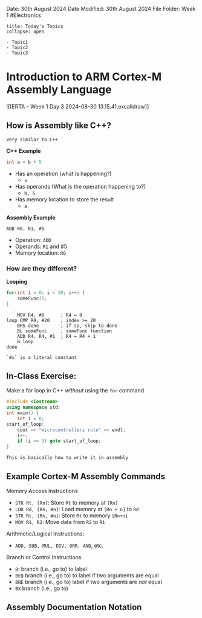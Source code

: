 Date: 30th August 2024
Date Modified: 30th August 2024
File Folder: Week 1
#Electronics

```ad-abstract
title: Today's Topics
collapse: open

- Topic1
- Topic2
- Topic3

```

# Introduction to ARM Cortex-M Assembly Language

![[ERTA - Week 1 Day 3 2024-08-30 13.15.41.excalidraw]]

## How is Assembly like C++?

```ad-note
Very similar to C++
```

**C++ Example**
```c++
int a = b + 5
```
- Has an operation (what is happening?)
	- $+$
- Has operands (What is the operation happening to?)
	- `b, 5`
- Has memory location to store the result
	- `a`

**Assembly Example**
```arm-asm
ADD R0, R1, #5
```
- Operation: `ADD`
- Operands: `R1` and #5
- Memory location: `R0`

### How are they different?

**Looping**

```c++
for(int i = 0; i < 20; i++) {
	someFunc();
}
```

```arm-asm
	MOV R4, #0      ; R4 = 0
loop CMP R4, #20    ; index >= 20
	BHS done        ; if so, skip to done
	BL someFunc     ; someFunc function
	ADD R4, R4, #1  ; R4 = R4 + 1
	B loop
done
```

```ad-note
`#x` is a literal constant
```

## In-Class Exercise:

Make a for loop in C++ *without* using the `for` command

```c++
#include <iostream>
using namespace std;
int main() {
    int i = 0;
start_of_loop:
    cout << "microcontrollerz rule" << endl;
    i++;
    if (i <= 3) goto start_of_loop;
}
```

```ad-note
This is basically how to write it in assembly
```

## Example Cortex-M Assembly Commands

Memory Access Instructions
- `STR Rt, [Rn]`: Store `Rt` to memory at `[Rn]`
- `LDR Rd, [Rn, #n]`: Load memory at `[Rn + n]` to `Rd`
- `STR Rt, [Rn, #n]`: Store `Rt` to memory `[Rn+n]`
- `MOV R1, R2`: Move data from `R2` to `R1`

Arithmetic/Logical Instructions:
- `ADD, SUB, MUL, DIV, ORR, AND`, etc.

Branch or Control Instructions
- `B`: branch (i.e., go to) to label
- `BEQ` branch (i.e., go to) to label if two arguments are equal
- `BNE` branch (i.e., go to) label if two arguments are *not* equal
- `BX` branch (i.e., go to)

## Assembly Documentation Notation

